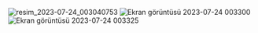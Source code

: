 ![resim_2023-07-24_003040753](https://github.com/yigitbaris/react-backroads-app/assets/72226361/e3608da6-559d-4f4a-80d7-578877b2c626)
![Ekran görüntüsü 2023-07-24 003300](https://github.com/yigitbaris/react-backroads-app/assets/72226361/62194e34-35d8-4f88-8f85-368fdc78daca)
![Ekran görüntüsü 2023-07-24 003325](https://github.com/yigitbaris/react-backroads-app/assets/72226361/4df2839c-ffd4-4689-87f5-ab072e34f1cf)



